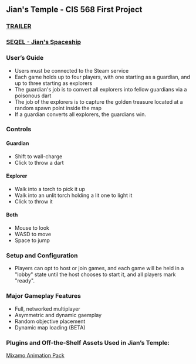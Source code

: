 ## Jian's Temple - CIS 568 First Project

### [TRAILER](https://www.youtube.com/watch?v=QM8zamuRmzw)
### [SEQEL - Jian's Spaceship](https://github.com/sachabest/jians-spaceship)
### User’s Guide

* Users must be connected to the Steam service
* Each game holds up to four players, with one starting as a guardian, and up to three starting as explorers
* The guardian's job is to convert all explorers into fellow guardians via a poisonous dart
* The job of the explorers is to capture the golden treasure located at a random spawn point inside the map
* If a guardian converts all explorers, the guardians win.

### Controls

#### Guardian
* Shift to wall-charge
* Click to throw a dart

#### Explorer
* Walk into a torch to pick it up
* Walk into an unlit torch holding a lit one to light it
* Click to throw it

#### Both
* Mouse to look
* WASD to move
* Space to jump

### Setup and Configuration

* Players can opt to host or join games, and each game will be held in a "lobby" state until the host chooses to start it, and all players mark "ready".

### Major Gameplay Features

* Full, networked multiplayer
* Asymmetric and dynamic gaemplay
* Random objective placement
* Dynamic map loading (BETA)

### Plugins and Off-the-Shelf Assets Used in Jian’s Temple:

[Mixamo Animation Pack](https://www.unrealengine.com/marketplace/mixamo-animation-pack)
